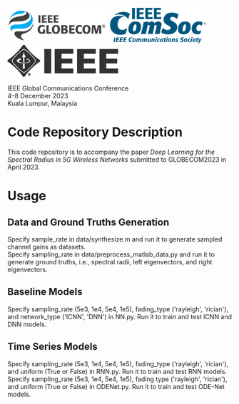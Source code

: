 ![globecom](./assets/ieee-globecom@halfx.png)
![comsoc](./assets/ieee-comsoc-new@2x.png)
![ieee](./assets/ieee@2x.png)

IEEE Global Communications Conference  
4–8 December 2023  
Kuala Lumpur, Malaysia

# Code Repository Description
This code repository is to accompany the paper _Deep Learning for the Spectral Radius in 5G Wireless Networks_ submitted to GLOBECOM2023 in April 2023.

# Usage
## Data and Ground Truths Generation
Specify sample_rate in data/synthesize.m and run it to generate sampled channel gains as datasets.  
Specify sampling_rate in data/preprocess_matlab_data.py and run it to generate ground truths, i.e., spectral radii, left eigenvectors, and right eigenvectors.  

## Baseline Models
Specify sampling_rate (5e3, 1e4, 5e4, 1e5), fading_type ('rayleigh', 'rician'), and network_type ('ICNN', 'DNN') in NN.py. Run it to train and test ICNN and DNN models.  

## Time Series Models
Specify sampling_rate (5e3, 1e4, 5e4, 1e5), fading_type ('rayleigh', 'rician'), and uniform (True or False) in RNN.py. Run it to train and test RNN models.  
Specify sampling_rate (5e3, 1e4, 5e4, 1e5), fading type ('rayleigh', 'rician'), and uniform (True or False) in ODENet.py. Run it to train and test ODE-Net models.  
